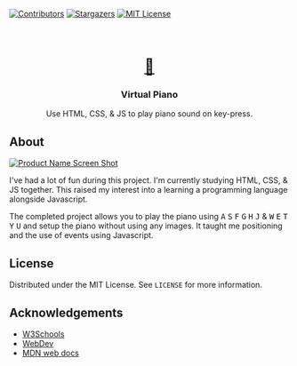 [![Contributors][contributors-shield]][contributors-url]
[![Stargazers][stars-shield]][stars-url]
[![MIT License][license-shield]][license-url]


<br />
<p align="center">
  <a href="https://github.com/Spd11/Project--Virtual-Piano">
    <h1 align="center">🎹</h1>
  </a>

  <h3 align="center">Virtual Piano</h3>

  
  
  <p align="center">Use HTML, CSS, & JS to play piano sound on key-press.</p>

## About

[![Product Name Screen Shot][product-screenshot]](https://spd11.github.io/Project--Virtual-Piano/)

I've had a lot of fun during this project. I'm currently studying HTML, CSS, & JS together.
This raised my interest into a learning a programming language alongside Javascript.

The completed project allows you to play the piano using <kbd>A</kbd> <kbd>S</kbd> <kbd>F</kbd> <kbd>G</kbd> <kbd>H</kbd> <kbd>J</kbd>  &  <kbd>W</kbd> <kbd>E</kbd> <kbd>T</kbd> <kbd>Y</kbd> <kbd>U</kbd> 
and setup the piano without using any images. It taught me positioning and the use of events using Javascript.


<!-- LICENSE -->
## License

Distributed under the MIT License. See `LICENSE` for more information.



    

<!-- ACKNOWLEDGEMENTS -->
## Acknowledgements

* [W3Schools](https://www.w3schools.com/)
* [WebDev](https://web.dev/)
* [MDN web docs](https://developer.mozilla.org/)





<!-- MARKDOWN LINKS & IMAGES -->
<!-- https://www.markdownguide.org/basic-syntax/#reference-style-links -->
[contributors-shield]: https://img.shields.io/github/contributors/Spd11/Project--Virtual-Piano.svg?style=flat-square
[contributors-url]: https://github.com/Spd11/Project--Virtual-Piano/graphs/contributors
[forks-shield]: https://img.shields.io/github/forks/Spd11/Project--Virtual-Piano.svg?style=flat-square
[forks-url]: https://github.com/Spd11/Project--Virtual-Piano/network/members
[stars-shield]: https://img.shields.io/github/stars/Spd11/Project--Virtual-Piano.svg?style=flat-square
[stars-url]: https://github.com/Spd11/Project--Virtual-Piano/stargazers
[issues-shield]: https://img.shields.io/github/issues/Spd11/Project--Virtual-Piano.svg?style=flat-square
[issues-url]: https://github.com/Spd11/Project--Virtual-Piano/issues
[license-shield]: https://img.shields.io/github/license/Spd11/Project--Virtual-Piano.svg?style=flat-square
[license-url]: https://github.com/Spd11/Project--Virtual-Piano/blob/master/LICENSE
[product-screenshot]: https://puu.sh/Gqkia.png

